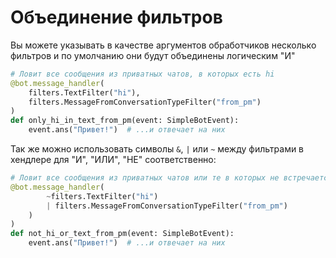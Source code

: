 # Объединение фильтров

Вы можете указывать в качестве аргументов обработчиков несколько фильтров и по умолчанию они будут объединены логическим "И"

``` python hl_lines="3 4"
# Ловит все сообщения из приватных чатов, в которых есть hi
@bot.message_handler(
    filters.TextFilter("hi"),
    filters.MessageFromConversationTypeFilter("from_pm")
)
def only_hi_in_text_from_pm(event: SimpleBotEvent):
    event.ans("Привет!")  # ...и отвечает на них
```


Так же можно использовать символы `&`, `|` или `~` между фильтрами в хендлере для "И", "ИЛИ", "НЕ" соответственно:

``` python hl_lines="3-6"
# Ловит все сообщения из приватных чатов или те в которых не встречается hi
@bot.message_handler(
        ~filters.TextFilter("hi")
        | filters.MessageFromConversationTypeFilter("from_pm")
    )
)
def not_hi_or_text_from_pm(event: SimpleBotEvent):
    event.ans("Привет!")  # ...и отвечает на них
```
